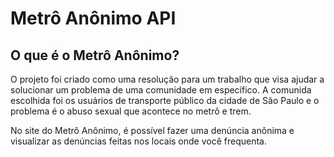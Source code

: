 # Metrô Anônimo API

## O que é o Metrô Anônimo?

O projeto foi criado como uma resolução para um trabalho que visa ajudar a solucionar um problema 
de uma comunidade em específico. A comunida escolhida foi os usuários de transporte público da cidade de São Paulo
e o problema é o abuso sexual que acontece no metrô e trem.

No site do Metrô Anônimo, é possível fazer uma denúncia anônima e visualizar as denúncias feitas nos locais onde você frequenta.